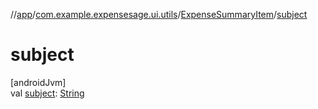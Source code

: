 //[app](../../../index.md)/[com.example.expensesage.ui.utils](../index.md)/[ExpenseSummaryItem](index.md)/[subject](subject.md)

# subject

[androidJvm]\
val [subject](subject.md): [String](https://kotlinlang.org/api/latest/jvm/stdlib/kotlin/-string/index.html)
